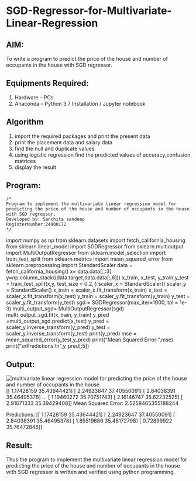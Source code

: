 # SGD-Regressor-for-Multivariate-Linear-Regression

## AIM:
To write a program to predict the price of the house and number of occupants in the house with SGD regressor.

## Equipments Required:
1. Hardware – PCs
2. Anaconda – Python 3.7 Installation / Jupyter notebook

## Algorithm
1. import the required packages and print the present data
2. print the placement data and salary data
3. find the null and duplicate values
4. using logistic regression find the predicted values of accuracy,confusion matrices
5. display the result

## Program:
```
/*
Program to implement the multivariate linear regression model for predicting the price of the house and number of occupants in the house with SGD regressor.
Developed by: Sanchita sandeep
RegisterNumber:24900172  
*/
```
import numpy as np
from sklearn.datasets import fetch_california_housing
from sklearn.linear_model import SGDRegressor
from sklearn.multioutput import MultiOutputRegressor
from sklearn.model_selection import train_test_split
from sklearn.metrics import mean_squared_error
from sklearn.preprocessing import StandardScaler
data = fetch_california_housing()
x= data.data[:,:3]
y=np.column_stack((data.target,data.data[:,6]))
x_train, x_test, y_train,y_test = train_test_split(x,y, test_size = 0.2, )
scaler_x = StandardScaler()
scaler_y = StandardScaler()
x_train = scaler_x.fit_transform(x_train)
x_test = scaler_x.fit_transform(x_test)
y_train = scaler_y.fit_transform(y_train)
y_test = scaler_y.fit_transform(y_test)
sgd = SGDRegressor(max_iter=1000, tol = 1e-3)
multi_output_sgd= MultiOutputRegressor(sgd)
multi_output_sgd.fit(x_train, y_train)
y_pred =multi_output_sgd.predict(x_test)
y_pred = scaler_y.inverse_transform(y_pred)
y_test = scaler_y.inverse_transform(y_test)
print(y_pred)
mse = mean_squared_error(y_test,y_pred)
print("Mean Squared Error:",mse)
print("\nPredictions:\n",y_pred[:5])                                                   
                                          

## Output:
![multivariate linear regression model for predicting the price of the house and number of occupants in the house](sam.png)
[[ 1.17428159 35.43644421]
 [ 2.24923647 37.40550091]
 [ 2.84038391 35.46495378]
 ...
 [ 1.19460272 35.70751743]
 [ 2.16146747 35.62232525]
 [ 2.91671333 35.39429408]]
Mean Squared Error: 2.5258465355188244

Predictions:
 [[ 1.17428159 35.43644421]
 [ 2.24923647 37.40550091]
 [ 2.84038391 35.46495378]
 [ 1.85519686 35.48172798]
 [ 0.72899922 35.76472848]]


## Result:
Thus the program to implement the multivariate linear regression model for predicting the price of the house and number of occupants in the house with SGD regressor is written and verified using python programming.
